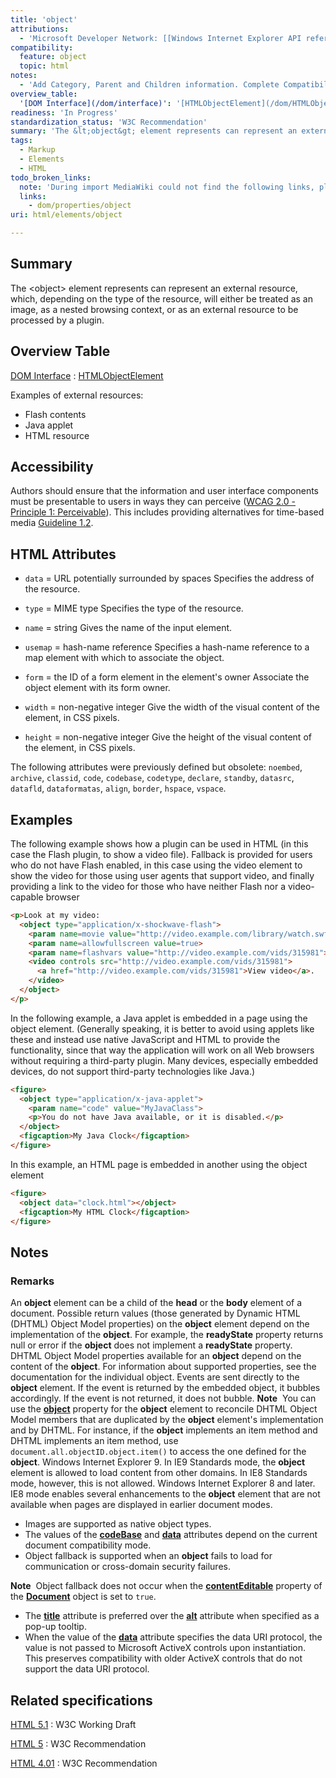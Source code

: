 ```yaml
---
title: 'object'
attributions:
  - 'Microsoft Developer Network: [[Windows Internet Explorer API reference](http://msdn.microsoft.com/en-us/library/ie/hh828809%28v=vs.85%29.aspx) Article]'
compatibility:
  feature: object
  topic: html
notes:
  - 'Add Category, Parent and Children information. Complete Compatibility table. Complete HTML information subsection.'
overview_table:
  '[DOM Interface](/dom/interface)': '[HTMLObjectElement](/dom/HTMLObjectElement)'
readiness: 'In Progress'
standardization_status: 'W3C Recommendation'
summary: 'The &lt;object&gt; element represents can represent an external resource, which, depending on the type of the resource, will either be treated as an image, as a nested browsing context, or as an external resource to be processed by a plugin.'
tags:
  - Markup
  - Elements
  - HTML
todo_broken_links:
  note: 'During import MediaWiki could not find the following links, please fix and adjust this list.'
  links:
    - dom/properties/object
uri: html/elements/object

---
```

## Summary

The &lt;object&gt; element represents can represent an external resource, which, depending on the type of the resource, will either be treated as an image, as a nested browsing context, or as an external resource to be processed by a plugin.

## Overview Table

[DOM Interface](/dom/interface)
:   [HTMLObjectElement](/dom/HTMLObjectElement)

Examples of external resources:

-   Flash contents
-   Java applet
-   HTML resource

## Accessibility

Authors should ensure that the information and user interface components must be presentable to users in ways they can perceive ([WCAG 2.0 - Principle 1: Perceivable](http://www.w3.org/TR/WCAG20/#perceivable)). This includes providing alternatives for time-based media [Guideline 1.2](http://www.w3.org/TR/WCAG20/#media-equiv).

## HTML Attributes

-   `data` = URL potentially surrounded by spaces
    Specifies the address of the resource.

-   `type` = MIME type
    Specifies the type of the resource.

-   `name` = string
    Gives the name of the input element.

-   `usemap` = hash-name reference
    Specifies a hash-name reference to a map element with which to associate the object.

-   `form` = the ID of a form element in the element's owner
    Associate the object element with its form owner.

-   `width` = non-negative integer
    Give the width of the visual content of the element, in CSS pixels.

-   `height` = non-negative integer
    Give the height of the visual content of the element, in CSS pixels.

The following attributes were previously defined but obsolete: `noembed`, `archive`, `classid`, `code`, `codebase`, `codetype`, `declare`, `standby`, `datasrc`, `datafld`, `dataformatas`, `align`, `border`, `hspace`, `vspace`.

## Examples

The following example shows how a plugin can be used in HTML (in this case the Flash plugin, to show a video file). Fallback is provided for users who do not have Flash enabled, in this case using the video element to show the video for those using user agents that support video, and finally providing a link to the video for those who have neither Flash nor a video-capable browser

``` html
<p>Look at my video:
  <object type="application/x-shockwave-flash">
    <param name=movie value="http://video.example.com/library/watch.swf">
    <param name=allowfullscreen value=true>
    <param name=flashvars value="http://video.example.com/vids/315981">
    <video controls src="http://video.example.com/vids/315981">
      <a href="http://video.example.com/vids/315981">View video</a>.
    </video>
  </object>
</p>
```

In the following example, a Java applet is embedded in a page using the object element. (Generally speaking, it is better to avoid using applets like these and instead use native JavaScript and HTML to provide the functionality, since that way the application will work on all Web browsers without requiring a third-party plugin. Many devices, especially embedded devices, do not support third-party technologies like Java.)

``` html
<figure>
  <object type="application/x-java-applet">
    <param name="code" value="MyJavaClass">
    <p>You do not have Java available, or it is disabled.</p>
  </object>
  <figcaption>My Java Clock</figcaption>
</figure>
```

In this example, an HTML page is embedded in another using the object element

``` html
<figure>
  <object data="clock.html"></object>
  <figcaption>My HTML Clock</figcaption>
</figure>
```

## Notes

### Remarks

An **object** element can be a child of the **head** or the **body** element of a document. Possible return values (those generated by Dynamic HTML (DHTML) Object Model properties) on the **object** element depend on the implementation of the **object**. For example, the **readyState** property returns null or error if the **object** does not implement a **readyState** property. DHTML Object Model properties available for an **object** depend on the content of the **object**. For information about supported properties, see the documentation for the individual object. Events are sent directly to the **object** element. If the event is returned by the embedded object, it bubbles accordingly. If the event is not returned, it does not bubble. **Note**  You can use the [**object**](/w/index.php?title=dom/properties/object&action=edit&redlink=1) property for the **object** element to reconcile DHTML Object Model members that are duplicated by the **object** element's implementation and by DHTML. For instance, if the **object** implements an item method and DHTML implements an item method, use `document.all.objectID.object.item()` to access the one defined for the **object**. Windows Internet Explorer 9. In IE9 Standards mode, the **object** element is allowed to load content from other domains. In IE8 Standards mode, however, this is not allowed. Windows Internet Explorer 8 and later. IE8 mode enables several enhancements to the **object** element that are not available when pages are displayed in earlier document modes.

-   Images are supported as native object types.
-   The values of the [**codeBase**](/html/attributes/codeBase) and [**data**](/html/attributes/data) attributes depend on the current document compatibility mode.
-   Object fallback is supported when an **object** fails to load for communication or cross-domain security failures.

**Note**  Object fallback does not occur when the [**contentEditable**](/html/attributes/contentEditable) property of the [**Document**](/dom/Document) object is set to `true`.

-   The [**title**](/html/attributes/title) attribute is preferred over the [**alt**](/html/attributes/alt) attribute when specified as a pop-up tooltip.
-   When the value of the [**data**](/html/attributes/data) attribute specifies the data URI protocol, the value is not passed to Microsoft ActiveX controls upon instantiation. This preserves compatibility with older ActiveX controls that do not support the data URI protocol.

## Related specifications

[HTML 5.1](http://www.w3.org/TR/html51/embedded-content.html#the-object-element)
:   W3C Working Draft

[HTML 5](http://www.w3.org/TR/html5/embedded-content-0.html#the-object-element)
:   W3C Recommendation

[HTML 4.01](http://www.w3.org/TR/html401/struct/objects.html#edef-OBJECT)
:   W3C Recommendation
